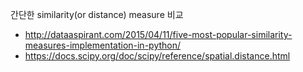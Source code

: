 ---
---

간단한 similarity(or distance) measure 비교 
- http://dataaspirant.com/2015/04/11/five-most-popular-similarity-measures-implementation-in-python/
- https://docs.scipy.org/doc/scipy/reference/spatial.distance.html